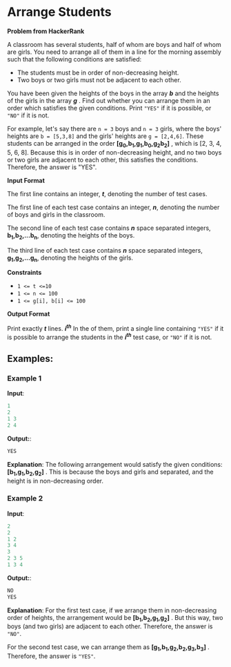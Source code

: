 # Arrange Students

**Problem from HackerRank**

A classroom has several students, half of whom are boys and half of whom are girls. You need to arrange all of them in a line for the morning assembly such that the following conditions are satisfied:

- The students must be in order of non-decreasing height.
- Two boys or two girls must not be adjacent to each other.

You have been given the heights of the boys in the array **_b_** and the heights of the girls in the array **_g_** . Find out whether you can arrange them in an order which satisfies the given conditions. Print `"YES"` if it is possible, or `"NO"` if it is not.

For example, let's say there are `n = 3` boys and `n = 3` girls, where the boys' heights are `b = [5,3,8]` and the girls' heights are `g = [2,4,6]`. These students can be arranged in the order **[g<sub>0</sub>,b<sub>1</sub>,g<sub>1</sub>,b<sub>0</sub>,g<sub>2</sub>b<sub>2</sub>]** , which is [2, 3, 4, 5, 6, 8]. Because this is in order of non-decreasing height, and no two boys or two girls are adjacent to each other, this satisfies the conditions. Therefore, the answer is "YES".

**Input Format**

The first line contains an integer, **_t_**, denoting the number of test cases.

The first line of each test case contains an integer, **_n_**, denoting the number of boys and girls in the classroom.

The second line of each test case contains **_n_** space separated integers, **b<sub>1</sub>,b<sub>2</sub>,...b<sub>n</sub>**, denoting the heights of the boys.

The third line of each test case contains **_n_** space separated integers, **g<sub>1</sub>,g<sub>2</sub>,...g<sub>n</sub>**, denoting the heights of the girls.

**Constraints**

- `1 <= t <=10`
- `1 <= n <= 100`
- `1 <= g[i], b[i] <= 100`

**Output Format**

Print exactly **_t_** lines. **_i<sup>th</sup>_** In the of them, print a single line containing `"YES"` if it is possible to arrange the students in the **_i<sup>th</sup>_** test case, or `"NO"` if it is not.

## Examples:

### Example 1

**Input**:

```java
1
2
1 3
2 4
```

**Output:**:

```java
YES
```

**Explanation**: The following arrangement would satisfy the given conditions: **[b<sub>1</sub>,g<sub>1</sub>,b<sub>2</sub>,g<sub>2</sub>]** . This is because the boys and girls and separated, and the height is in non-decreasing order.

### Example 2

**Input**:

```java
2
2
1 2
3 4
3
2 3 5
1 3 4
```

**Output:**:

```java
NO
YES
```

**Explanation**: For the first test case, if we arrange them in non-decreasing order of heights, the arrangement would be **[b<sub>1</sub>,b<sub>2</sub>,g<sub>1</sub>,g<sub>2</sub>]** . But this way, two boys (and two girls) are adjacent to each other. Therefore, the answer is `"NO"`.

For the second test case, we can arrange them as **[g<sub>1</sub>,b<sub>1</sub>,g<sub>2</sub>,b<sub>2</sub>,g<sub>3</sub>,b<sub>3</sub>]** . Therefore, the answer is `"YES"`.
